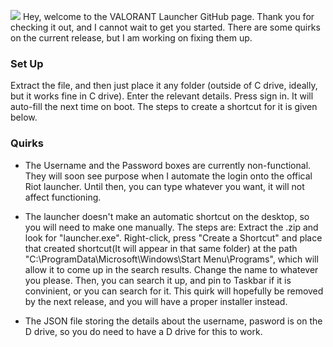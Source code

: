 ![](https://cdn.discordapp.com/attachments/792020806837731361/804018346231726100/Add_a_heading.png)
Hey, welcome to the VALORANT Launcher GitHub page. Thank you for checking it out, and I cannot wait to get you started. 
There are some quirks on the current release, but I am working on fixing them up.

### Set Up
Extract the file, and then just place it any folder (outside of C drive, ideally, but it works fine in C drive). Enter the relevant details. Press sign in. It will auto-fill the next time on boot. The steps to create a shortcut for it is given below.

### Quirks

 - The Username and the Password boxes are currently non-functional. They will soon see purpose when I automate the login onto the offical Riot launcher. Until then, you can type whatever you want, it will not affect functioning.
 
 - The launcher doesn't make an automatic shortcut on the desktop, so you will need to make one manually. The steps are:
 Extract the .zip and look for "launcher.exe". Right-click, press "Create a Shortcut" and place that created shortcut(It will appear in that same folder) at the path "C:\ProgramData\Microsoft\Windows\Start Menu\Programs", which will allow it to come up in the search results. Change the name to whatever you please. Then, you can search it up, and pin to Taskbar if it is convinient, or you can search for it. 
This quirk will hopefully be removed by the next release, and you will have a proper installer instead.

 - The JSON file storing the details about the username, pasword is on the D drive, so you do need to have a D drive for this to work. 
